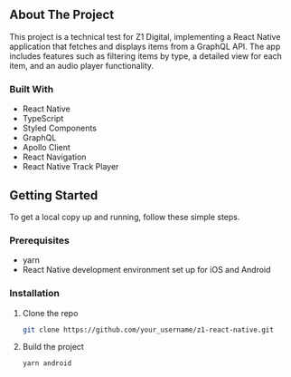 ## About The Project

This project is a technical test for Z1 Digital, implementing a React Native application that fetches and displays items from a GraphQL API. The app includes features such as filtering items by type, a detailed view for each item, and an audio player functionality.

### Built With

- React Native
- TypeScript
- Styled Components
- GraphQL
- Apollo Client
- React Navigation
- React Native Track Player

## Getting Started

To get a local copy up and running, follow these simple steps.

### Prerequisites

- yarn
- React Native development environment set up for iOS and Android

### Installation

1. Clone the repo

   ```sh
   git clone https://github.com/your_username/z1-react-native.git

   ```

2. Build the project
   ```sh
   yarn android
   ```
